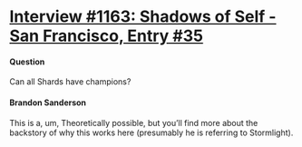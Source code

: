 # [Interview #1163: Shadows of Self - San Francisco, Entry #35](https://www.theoryland.com/intvmain.php?i=1163#35)

#### Question

Can all Shards have champions?

#### Brandon Sanderson

This is a, um, Theoretically possible, but you’ll find more about the backstory of why this works here (presumably he is referring to Stormlight).

